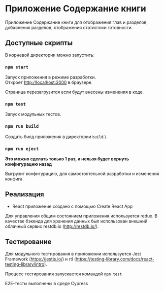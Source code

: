 # Приложение Содержание книги

Приложение Содержание книги для отображения глав и разделов, добавления разделов, отображения статистики готовности.

## Доступные скрипты

В корневой директории можно запустить:

### `npm start`

Запуск приложения в режиме разработки.\
Откроет [http://localhost:3000](http://localhost:3000) в браузере.

Страница перезагрузится если будут внесены изменения в коде.

### `npm test`

Запуск модульных тестов.

### `npm run build`

Создать билд приложения в директории `build`.\

### `npm run eject`

**Это можно сделать только 1 раз, и  нельзя будет вернуть конфигурацию назад**

Выгрузит конфигурацию, для самостоятельной разработки и изменения конфига.

## Реализация
* React приложение создано с помощью Create React App

Для управления общим состоянием приложения используется redux. В качестве бэкенда для хранения данных был использован внешний облачный сервис restdb.io (http://restdb.io/). 

## Тестирование
Для модульного тестирования в приложении используется Jest Framework (https://jestjs.io/) и rtl (https://testing-library.com/docs/react-testing-library/intro).

Процесс тестирования запускается командой `npm test`

E2E-тесты выполнены в среде Cypress